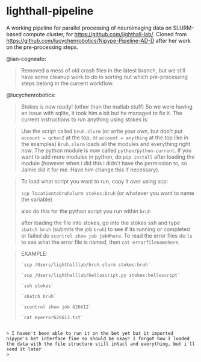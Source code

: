 # lighthall-pipeline
A working pipeline for parallel processing of neuroimaging data on SLURM-based compute cluster, for https://github.com/lighthall-lab/.
Cloned from https://github.com/lucychenrobotics/Nipype-Pipeline-AD-D after her work on the pre-processing steps.

@ian-cogneato:
> Removed a mess of old crash files in the latest branch, but we still have some cleanup work to do in sorting out which pre-processing steps belong in the current workflow.

@lucychenrobotics:
> Stokes is now ready! (other than the matlab stuff) 
> So we were having an issue with sqlite, it took him a bit but he managed to fix it. The current instructions to run anything using stokes is:

> Use the script called `bruh.slurm` (or write your own, but don't put `account = qchen2` at the top, or `account = anything` at the top like in the examples) `Bruh.slurm` loads all the modules and everything right now. The python module is now called `python/python-current`. If you want to add more modules in python, do `pip install` after loading the module (however when i did this i didn't have the permission to, so Jamie did it for me. Have him change this if necessary). 

> To load what script you want to run, copy it over using scp:
> 
> `scp locationtobruhslurm stokes:bruh` (or whatever you want to name the variable)
> 
> also do this for the python script you run within `bruh`
>
> after loading the file into stokes, go into the stokes ssh and type `sbatch bruh` (submits the job `bruh`) to see if its running or completed or failed do `scontrol show job job#here`. To read the error files do `ls` to see what the error file is named, then `cat errorfilenamehere`.

> EXAMPLE: 
> ~~~
> `scp /Users/lighthalllab/bruh.slurm stokes:bruh`
>
> `scp /Users/lighthalllab/helloscript.py stokes:helloscript`
>
> `ssh stokes`
>
> `sbatch bruh`
>
> `scontrol show job 626612`
>
> `cat myerror626612.txt`
~~~
 
> I haven't been able to run it on the bet yet but it imported nipype's bet interface fine so should be okay! I forgot how I loaded the data with the file structure still intact and everything, but i'll send it later 
> 


